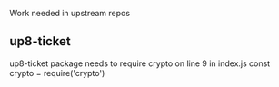 Work needed in upstream repos

## up8-ticket
up8-ticket package needs to require crypto on line 9 in index.js
const crypto = require('crypto')
